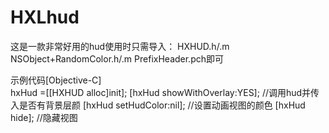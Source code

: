 # HXLhud
这是一款非常好用的hud使用时只需导入：
HXHUD.h/.m
NSObject+RandomColor.h/.m
PrefixHeader.pch即可

示例代码[Objective-C] 	
hxHud =[[HXHUD alloc]init];
[hxHud showWithOverlay:YES]; //调用hud并传入是否有背景层颜
[hxHud setHudColor:nil];    //设置动画视图的颜色
[hxHud hide];               //隐藏视图
